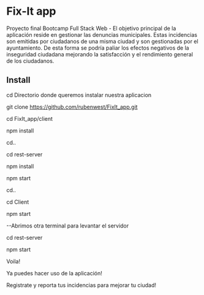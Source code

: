 # Fix-It app
Proyecto final Bootcamp Full Stack Web - El objetivo principal de la aplicación reside en gestionar las denuncias municipales. Estas incidencias son emitidas por ciudadanos de una misma ciudad y son gestionadas por el ayuntamiento. De esta forma se podría paliar los efectos negativos de la inseguridad ciudadana mejorando la satisfacción y el rendimiento general de los ciudadanos.

Install
-------

cd Directorio donde queremos instalar nuestra aplicacion

git clone https://github.com/rubenwest/FixIt_app.git

cd FixIt_app/client

npm install

cd..

cd rest-server

npm install

npm start

cd..

cd Client

npm start

--Abrimos otra terminal para levantar el servidor

cd rest-server

npm start

Voila!

Ya puedes hacer uso de la aplicación!

Registrate y reporta tus incidencias para mejorar tu ciudad!
